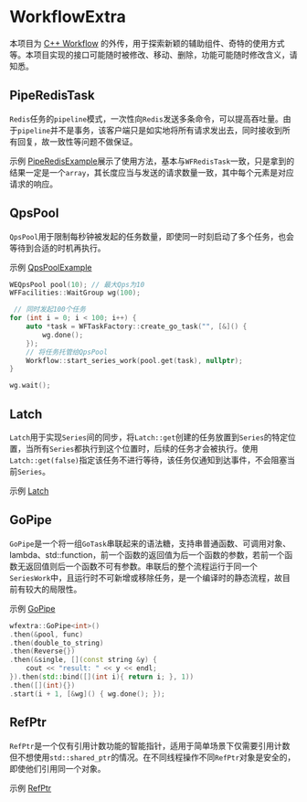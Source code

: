 # WorkflowExtra
本项目为 [C++ Workflow](https://github.com/sogou/workflow) 的外传，用于探索新颖的辅助组件、奇特的使用方式等。本项目实现的接口可能随时被修改、移动、删除，功能可能随时修改含义，请知悉。

## PipeRedisTask
`Redis`任务的`pipeline`模式，一次性向`Redis`发送多条命令，可以提高吞吐量。由于`pipeline`并不是事务，该客户端只是如实地将所有请求发出去，同时接收到所有回复，故一致性等问题不做保证。

示例 [PipeRedisExample](example/PipeRedisExample.cpp)展示了使用方法，基本与`WFRedisTask`一致，只是拿到的结果一定是一个`array`，其长度应当与发送的请求数量一致，其中每个元素是对应请求的响应。

## QpsPool
`QpsPool`用于限制每秒钟被发起的任务数量，即使同一时刻启动了多个任务，也会等待到合适的时机再执行。

示例 [QpsPoolExample](example/QpsPoolExample.cpp)

```cpp
WEQpsPool pool(10); // 最大Qps为10
WFFacilities::WaitGroup wg(100);

 // 同时发起100个任务
for (int i = 0; i < 100; i++) {
    auto *task = WFTaskFactory::create_go_task("", [&]() {
        wg.done();
    });
    // 将任务托管给QpsPool
    Workflow::start_series_work(pool.get(task), nullptr);
}

wg.wait();
```

## Latch
`Latch`用于实现`Series`间的同步，将`Latch::get`创建的任务放置到`Series`的特定位置，当所有`Series`都执行到这个位置时，后续的任务才会被执行。使用`Latch::get(false)`指定该任务不进行等待，该任务仅通知到达事件，不会阻塞当前`Series`。

示例 [Latch](example/LatchExample.cpp)

## GoPipe
`GoPipe`是一个将一组`GoTask`串联起来的语法糖，支持串普通函数、可调用对象、lambda、std::function，前一个函数的返回值为后一个函数的参数，若前一个函数无返回值则后一个函数不可有参数。串联后的整个流程运行于同一个`SeriesWork`中，且运行时不可新增或移除任务，是一个编译时的静态流程，故目前有较大的局限性。

示例 [GoPipe](example/GoPipeExample.cpp)

```cpp
wfextra::GoPipe<int>()
.then(&pool, func)
.then(double_to_string)
.then(Reverse{})
.then(&single, [](const string &y) {
    cout << "result: " << y << endl;
}).then(std::bind([](int i){ return i; }, 1))
.then([](int){})
.start(i + 1, [&wg]() { wg.done(); });
```

## RefPtr
`RefPtr`是一个仅有引用计数功能的智能指针，适用于简单场景下仅需要引用计数但不想使用`std::shared_ptr`的情况。在不同线程操作不同`RefPtr`对象是安全的，即使他们引用同一个对象。

示例 [RefPtr](example/RefPtrExample.cpp)
